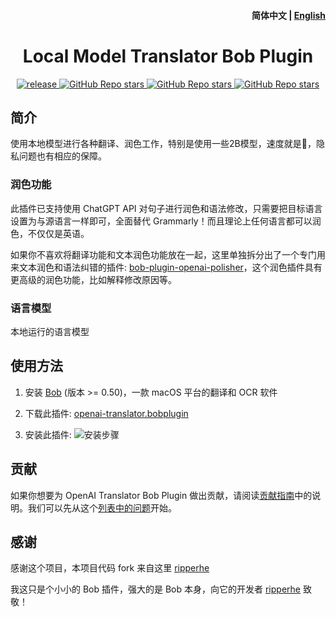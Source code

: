 <h4 align="right">
  <strong>简体中文</strong> | <a href="https://github.com/vkingw/bob-plugin-local-translator/blob/main/docs/README_EN.md">English</a>
</h4>

<div>
  <h1 align="center">Local Model Translator Bob Plugin</h1>
  <p align="center">
    <a href="https://github.com/vkingw/bob-plugin-local-translatorr/releases" target="_blank">
        <img src="https://github.com/vkingw/bob-plugin-local-translator/actions/workflows/release.yaml/badge.svg" alt="release">
    </a>
    <a href="https://github.com/vkingw/bob-plugin-local-translator/releases">
        <img alt="GitHub Repo stars" src="https://img.shields.io/github/stars/yetone/bob-plugin-openai-translator?style=flat">
    </a>
    <a href="https://github.com/vkingw/bob-plugin-local-translator/releases">
        <img alt="GitHub Repo stars" src="https://img.shields.io/badge/openai-Bob-brightgreen?style=flat">
    </a>
    <a href="https://github.com/vkingw/bob-plugin-local-translator/releases">
        <img alt="GitHub Repo stars" src="https://img.shields.io/badge/langurage-JavaScript-brightgreen?style=flat&color=blue">
    </a>
  </p>
</div>

## 简介

使用本地模型进行各种翻译、润色工作，特别是使用一些2B模型，速度就是🚀，隐私问题也有相应的保障。

### 润色功能

此插件已支持使用 ChatGPT API 对句子进行润色和语法修改，只需要把目标语言设置为与源语言一样即可，全面替代 Grammarly！而且理论上任何语言都可以润色，不仅仅是英语。

如果你不喜欢将翻译功能和文本润色功能放在一起，这里单独拆分出了一个专门用来文本润色和语法纠错的插件: [bob-plugin-openai-polisher](https://github.com/yetone/bob-plugin-openai-polisher)，这个润色插件具有更高级的润色功能，比如解释修改原因等。

### 语言模型

本地运行的语言模型

## 使用方法

1. 安装 [Bob](https://bobtranslate.com/guide/#%E5%AE%89%E8%A3%85) (版本 >= 0.50)，一款 macOS 平台的翻译和 OCR 软件

2. 下载此插件: [openai-translator.bobplugin](https://github.com/vkingw/bob-plugin-local-translator/releases/latest)

3. 安装此插件:
  ![安装步骤](https://user-images.githubusercontent.com/1206493/219937302-6be8d362-1520-4906-b8d6-284d01012837.gif)


## 贡献

如果你想要为 OpenAI Translator Bob Plugin 做出贡献，请阅读[贡献指南](.github/contributing.md)中的说明。我们可以先从这个[列表中的问题](https://github.com/vkingw/bob-plugin-local-translator/contribute)开始。

## 感谢

感谢这个项目，本项目代码 fork 来自这里 [ripperhe](https://github.com/openai-translator/bob-plugin-openai-translator)

我这只是个小小的 Bob 插件，强大的是 Bob 本身，向它的开发者 [ripperhe](https://github.com/ripperhe) 致敬！
